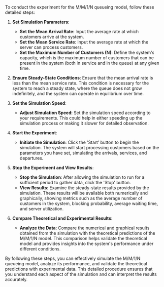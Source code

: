 To conduct the experiment for the M/M/1/N queueing model, follow these detailed steps:

1. **Set Simulation Parameters**:
   - **Set the Mean Arrival Rate**: Input the average rate at which customers arrive at the system.
   - **Set the Mean Service Rate**: Input the average rate at which the server can process customers.
   - **Set the Maximum Number of Customers (N)**: Define the system's capacity, which is the maximum number of customers that can be present in the system (both in service and in the queue) at any given time.

2. **Ensure Steady-State Conditions**:
    Ensure that the mean arrival rate is less than the mean service rate. This condition is necessary for the system to reach a steady state, where the queue does not grow indefinitely, and the system can operate in equilibrium over time.

3. **Set the Simulation Speed**:
   - **Adjust Simulation Speed**: Set the simulation speed according to your requirements. This could help in either speeding up the simulation process or making it slower for detailed observation.

4. **Start the Experiment**:
   - **Initiate the Simulation**: Click the 'Start' button to begin the simulation. The system will start processing customers based on the parameters you have set, simulating the arrivals, services, and departures.

5. **Stop the Experiment and View Results**:
   - **Stop the Simulation**: After allowing the simulation to run for a sufficient period to gather data, click the 'Stop' button.
   - **View Results**: Examine the steady-state results provided by the simulation. These results will be available both numerically and graphically, showing metrics such as the average number of customers in the system, blocking probability, average waiting time, and server utilization.

6. **Compare Theoretical and Experimental Results**:
   - **Analyze the Data**: Compare the numerical and graphical results obtained from the simulation with the theoretical predictions of the M/M/1/N model. This comparison helps validate the theoretical model and provides insights into the system's performance under different conditions.

By following these steps, you can effectively simulate the M/M/1/N queueing model, analyze its performance, and validate the theoretical predictions with experimental data. This detailed procedure ensures that you understand each aspect of the simulation and can interpret the results accurately. 
